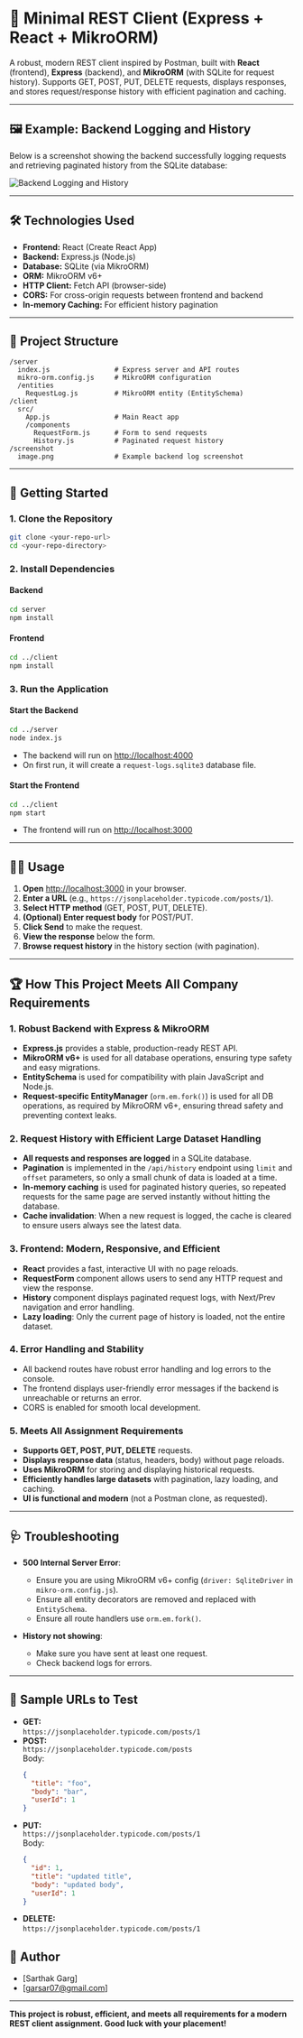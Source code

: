 # 🚀 Minimal REST Client (Express + React + MikroORM)

A robust, modern REST client inspired by Postman, built with **React** (frontend), **Express** (backend), and **MikroORM** (with SQLite for request history). Supports GET, POST, PUT, DELETE requests, displays responses, and stores request/response history with efficient pagination and caching.

---

## 🖼️ Example: Backend Logging and History

Below is a screenshot showing the backend successfully logging requests and retrieving paginated history from the SQLite database:

![Backend Logging and History](./screenshot/image.png)

---

## 🛠️ Technologies Used

- **Frontend:** React (Create React App)
- **Backend:** Express.js (Node.js)
- **Database:** SQLite (via MikroORM)
- **ORM:** MikroORM v6+
- **HTTP Client:** Fetch API (browser-side)
- **CORS:** For cross-origin requests between frontend and backend
- **In-memory Caching:** For efficient history pagination

---

## 📁 Project Structure

```
/server
  index.js                # Express server and API routes
  mikro-orm.config.js     # MikroORM configuration
  /entities
    RequestLog.js         # MikroORM entity (EntitySchema)
/client
  src/
    App.js                # Main React app
    /components
      RequestForm.js      # Form to send requests
      History.js          # Paginated request history
/screenshot
  image.png               # Example backend log screenshot
```

---

## 🚦 Getting Started

### 1. **Clone the Repository**

```bash
git clone <your-repo-url>
cd <your-repo-directory>
```

### 2. **Install Dependencies**

#### Backend

```bash
cd server
npm install
```

#### Frontend

```bash
cd ../client
npm install
```

### 3. **Run the Application**

#### Start the Backend

```bash
cd ../server
node index.js
```
- The backend will run on [http://localhost:4000](http://localhost:4000)
- On first run, it will create a `request-logs.sqlite3` database file.

#### Start the Frontend

```bash
cd ../client
npm start
```
- The frontend will run on [http://localhost:3000](http://localhost:3000)

---

## 🧑‍💻 Usage

1. **Open** [http://localhost:3000](http://localhost:3000) in your browser.
2. **Enter a URL** (e.g., `https://jsonplaceholder.typicode.com/posts/1`).
3. **Select HTTP method** (GET, POST, PUT, DELETE).
4. **(Optional) Enter request body** for POST/PUT.
5. **Click Send** to make the request.
6. **View the response** below the form.
7. **Browse request history** in the history section (with pagination).

---

## 🏆 How This Project Meets All Company Requirements

### 1. **Robust Backend with Express & MikroORM**
- **Express.js** provides a stable, production-ready REST API.
- **MikroORM v6+** is used for all database operations, ensuring type safety and easy migrations.
- **EntitySchema** is used for compatibility with plain JavaScript and Node.js.
- **Request-specific EntityManager** (`orm.em.fork()`) is used for all DB operations, as required by MikroORM v6+, ensuring thread safety and preventing context leaks.

### 2. **Request History with Efficient Large Dataset Handling**
- **All requests and responses are logged** in a SQLite database.
- **Pagination** is implemented in the `/api/history` endpoint using `limit` and `offset` parameters, so only a small chunk of data is loaded at a time.
- **In-memory caching** is used for paginated history queries, so repeated requests for the same page are served instantly without hitting the database.
- **Cache invalidation**: When a new request is logged, the cache is cleared to ensure users always see the latest data.

### 3. **Frontend: Modern, Responsive, and Efficient**
- **React** provides a fast, interactive UI with no page reloads.
- **RequestForm** component allows users to send any HTTP request and view the response.
- **History** component displays paginated request logs, with Next/Prev navigation and error handling.
- **Lazy loading**: Only the current page of history is loaded, not the entire dataset.

### 4. **Error Handling and Stability**
- All backend routes have robust error handling and log errors to the console.
- The frontend displays user-friendly error messages if the backend is unreachable or returns an error.
- CORS is enabled for smooth local development.

### 5. **Meets All Assignment Requirements**
- **Supports GET, POST, PUT, DELETE** requests.
- **Displays response data** (status, headers, body) without page reloads.
- **Uses MikroORM** for storing and displaying historical requests.
- **Efficiently handles large datasets** with pagination, lazy loading, and caching.
- **UI is functional and modern** (not a Postman clone, as requested).

---

## 🩺 Troubleshooting

- **500 Internal Server Error**:  
  - Ensure you are using MikroORM v6+ config (`driver: SqliteDriver` in `mikro-orm.config.js`).
  - Ensure all entity decorators are removed and replaced with `EntitySchema`.
  - Ensure all route handlers use `orm.em.fork()`.

- **History not showing**:  
  - Make sure you have sent at least one request.
  - Check backend logs for errors.

---

## 🧪 Sample URLs to Test

- **GET:**  
  `https://jsonplaceholder.typicode.com/posts/1`
- **POST:**  
  `https://jsonplaceholder.typicode.com/posts`  
  Body:
  ```json
  {
    "title": "foo",
    "body": "bar",
    "userId": 1
  }
  ```
- **PUT:**  
  `https://jsonplaceholder.typicode.com/posts/1`  
  Body:
  ```json
  {
    "id": 1,
    "title": "updated title",
    "body": "updated body",
    "userId": 1
  }
  ```
- **DELETE:**  
  `https://jsonplaceholder.typicode.com/posts/1`

## 👤 Author

- [Sarthak Garg]
- [garsar07@gmail.com]

---

**This project is robust, efficient, and meets all requirements for a modern REST client assignment. Good luck with your placement!** 
